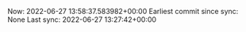 Now: 2022-06-27 13:58:37.583982+00:00 Earliest commit since sync: None Last sync: 2022-06-27 13:27:42+00:00
